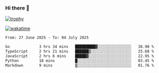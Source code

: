 ### Hi there 👋

[![trophy](https://github-profile-trophy.vercel.app/?username=cxnky&theme=dracula)](https://github.com/ryo-ma/github-profile-trophy)

[![wakatime](https://wakatime.com/badge/user/1c39c599-5497-41b9-a5be-2c4676e7fd23.svg)](https://wakatime.com/@1c39c599-5497-41b9-a5be-2c4676e7fd23)
<!--START_SECTION:waka-->

```txt
From: 27 June 2025 - To: 04 July 2025

Go             3 hrs 34 mins   █████████▓░░░░░░░░░░░░░░░   38.90 %
TypeScript     2 hrs 21 mins   ██████▒░░░░░░░░░░░░░░░░░░   25.68 %
JavaScript     2 hrs 6 mins    █████▓░░░░░░░░░░░░░░░░░░░   22.95 %
Python         18 mins         █░░░░░░░░░░░░░░░░░░░░░░░░   03.45 %
Markdown       9 mins          ▒░░░░░░░░░░░░░░░░░░░░░░░░   01.76 %
```

<!--END_SECTION:waka-->
